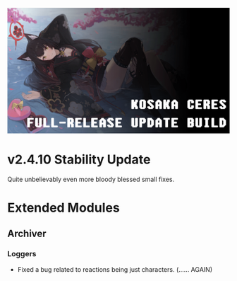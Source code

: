 ![](https://github.com/Ascellayn/Kosaka_Issues/blob/main/Ressources/Release_Changelog.png?raw=true)

# v2.4.10 Stability Update
Quite unbelievably even more bloody blessed small fixes.  

# Extended Modules
## Archiver
### Loggers
- Fixed a bug related to reactions being just characters. (...... AGAIN)